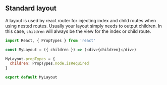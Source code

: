 ## Standard layout
A layout is used by react router for injecting index and child routes when using nested routes. Usually your layout simply needs to output children. In this case, `children` will always be the view for the index or child route.

```js
import React, { PropTypes } from 'react'

const MyLayout = ({ children }) => (<div>{children}</div>)

MyLayout.propTypes = {
  children: PropTypes.node.isRequired
}

export default MyLayout
```
